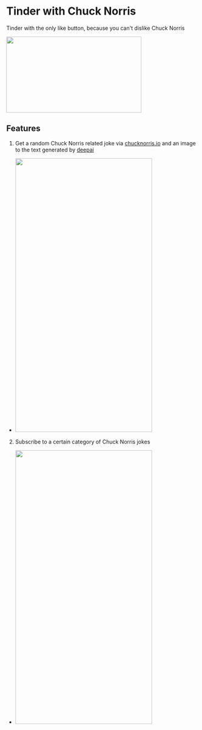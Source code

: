 # Tinder with Chuck Norris
Tinder with the only like button, because you can't dislike Chuck Norris

<img src="https://user-images.githubusercontent.com/46754745/172025473-9ae9b7fb-1563-4b8b-a5f9-929d2727f967.png" width="356" height="200">

## Features
1. Get a random Chuck Norris related joke via [chucknorris.io](https://chucknorris.io) and an image to the text generated by [deepai](https://deepai.org/machine-learning-model/text2img)
- <img src="https://user-images.githubusercontent.com/46754745/172025725-f51026a0-178c-409b-ad25-48d88b74294d.png" width="360" height="720">
2. Subscribe to a certain category of Chuck Norris jokes
- <img src="https://user-images.githubusercontent.com/46754745/172025633-fc3579a1-f281-44ac-aa77-5f945e448868.png" width="360" height="720">
